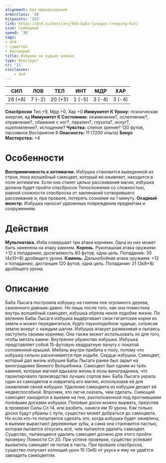 ```yaml
---
alignment: без мировоззрения
armorclass: '16'
hitpoints: '263'
link: https://dnd.su/bestiary/954-baba-lysagas-creeping-hut/
size: Громадный
speed: '30'
tags:
- dnd
- существо
- бестиарий
title: Избушка на курьих ножках
type: Конструкт
cr: '11'
cssclasses:
    - dnd
---
```



| СИЛ | ЛОВ | ТЕЛ | ИНТ | МДР | ХАР |
|---|---|---|---|---|---|
| 26 (+8) | 7 (-2) | 20 (+5) | 1 (-5) | 3 (-4) | 3 (-4) |
**Спасброски** Тел +9, Мдр +0, Хар +0
**Иммунитет К Урону:** психическая энергия, яд
**Иммунитет К Состоянию:** окаменение?, ослепление?, отравление?, сбивание с ног?, паралич?, глухота?, испуг?, ошеломление?, истощение?
**Чувства:** слепое зрение? 120 футов, пассивное Восприятие 6
**Опасность:** 11 (7200 опыта)
**Бонус Мастерства:** +4


# Особенности
**Восприимчивость к антимагии.** Избушка становится выведенной из строя, пока волшебный самоцвет, который её оживляет, находится в поле антимагии. Если она станет целью рассеивания магии, избушка должна будет пройти спасбросок Телосложения со сложностью, равной сложности спасброска от заклинаний сотворившего рассеивание и, при провале, потерять сознание на 1 минуту.
**Осадный монстр.** Избушка наносит удвоенные повреждения предметам и сооружениям.


# Действия
**Мультиатака.** Изба совершает три атаки корнями. Одна из них может быть заменена на атаку камнем.
**Корень.** Рукопашная атака оружием: +12 к попаданию, досягаемость 60 футов, одна цель. Попадание: 30 (4к10+8) дробящего урона.
**Камень.** Дальнобойная атака оружием: +12 к попаданию, дистанция 120 футов, одна цель. Попадание: 21 (3к8+8) дробящего урона.


# Описание
Баба Лысага построила избушку на гнилом пне огромного дерева, сваленного давным-давно. Но лишь после того, как она поместила внутрь волшебный самоцвет, избушка обрела некое подобие жизни. По велению Бабы Лысаги избушка выдёргивает свои гигантские корни из земли и может передвигаться, будто паукоподобное чудище, сотрясая землю вокруг с каждым шагом. Избушка атакует размахивая и пытаясь наступить своими корнями. Она также может использовать их для того, чтобы метать камни. Внутренне убранство избушки. Избушка представляет собой 15-футовую квадратную лачугу с покатой соломенной крышей. Мебель внутри прибита к полу, потому что избушка сильно раскачивается при ходьбе. Сердце избушки. Самоцвет, который дал жизнь избушке Бабы Лысаги ранее был зарыт на винограднике Винного Волшебника. Самоцвет был одним из трёх камней, которые магией вдыхали жизнь в лозы виноградника, что гарантировало производство лучших сортов вин. Баба Лысага украла один из самоцветов и извратила его магию, использовав её для оживления своей избушки. Удаление самоцвета из избушки делает её недееспособной. Впрочем, это легче сказать, чем сделать. Сияющий самоцвет находится в выемке на пне, расположенной под прогнившими половыми досками избушки. Половые доски можно вырвать, преуспев в проверке Силы Сл 14, или разбить, нанеся им 10 урона. Как только доски будут убраны с пути, существо может добраться до самоцвета. Но если кто-то попытается сделать это, когда избушка будет оживлена, в выемке вырастают деревянные зубы, а сама она становится пастью, которая пытается откусить всё, чем пытаются удалить самоцвет. Существо, пытающееся удалить самоцвет должно для этого пройти проверку Ловкости Сл 20. При успехе проверки, существо успевает выхватить самоцвет не попав в пасть. При провале спасброска, существо получает колющий урон 10 (3к6) от укуса и ему не удаётся завладеть самоцветом.